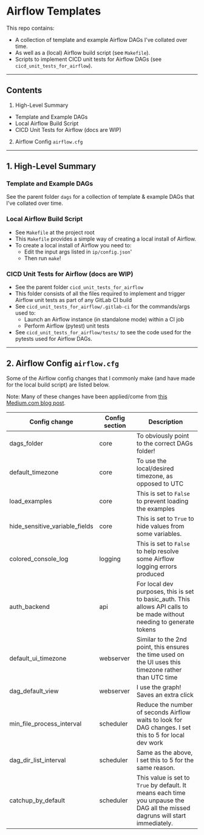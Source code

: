 # Airflow Templates

This repo contains:

* A collection of template and example Airflow DAGs I've collated over time.
* As well as a (local) Airflow build script (see `Makefile`).
* Scripts to implement CICD unit tests for Airflow DAGs (see `cicd_unit_tests_for_airflow`).

---

## Contents

1. High-Level Summary
  * Template and Example DAGs
  * Local Airflow Build Script
  * CICD Unit Tests for Airflow (docs are WIP)
2. Airflow Config `airflow.cfg`

---

## 1. High-Level Summary

### Template and Example DAGs

See the parent folder `dags` for a collection of template & example DAGs that I've collated over time.

### Local Airflow Build Script

* See `Makefile` at the project root
* This `Makefile` provides a simple way of creating a local install of Airflow.
* To create a local install of Airflow you need to:
  * Edit the input args listed in `ip/config.json`'
  * Then run `make`!

### CICD Unit Tests for Airflow (docs are WIP)

* See the parent folder `cicd_unit_tests_for_airflow`
* This folder consists of all the files required to implement and trigger Airflow unit tests as part of any GitLab CI build
* See `cicd_unit_tests_for_airflow/.gitlab-ci` for the commands/args used to:
  * Launch an Airflow instance (in standalone mode) within a CI job
  * Perform Airflow (pytest) unit tests
* See `cicd_unit_tests_for_airflow/tests/` to see the code used for the pytests used for Airflow DAGs.

---

## 2. Airflow Config `airflow.cfg`

Some of the Airflow config changes that I commonly make (and have made for the local build script) are listed below.

Note: Many of these changes have been applied/come from [this Medium.com blog post](https://medium.com/@agordienko/apache-airflow-cheatsheet-205f82d6edda).

| Config change | Config section | Description                  |
| -------| -----------------------------| ---- |
| dags_folder | core | To obviously point to the correct DAGs folder! |
| default_timezone | core | To use the local/desired timezone, as opposed to UTC |
| load_examples | core | This is set to `False` to prevent loading the examples |
| hide_sensitive_variable_fields | core | This is set to `True` to hide values from some variables. |
| colored_console_log | logging | This is set to `False` to help resolve some Airflow logging errors produced |
| auth_backend | api | For local dev purposes, this is set to basic_auth. This allows API calls to be made without needing to generate tokens |
| default_ui_timezone | webserver | Similar to the 2nd point, this ensures the time used on the UI uses this timezone rather than UTC time |
| dag_default_view | webserver | I use the graph! Saves an extra click |
| min_file_process_interval | scheduler | Reduce the number of seconds Airflow waits to look for DAG changes. I set this to 5 for local dev work |
| dag_dir_list_interval | scheduler | Same as the above, I set this to 5 for the same reason. |
| catchup_by_default | scheduler | This value is set to `True` by default.  It means each time you unpause the DAG all the missed dagruns will start immediately. |
